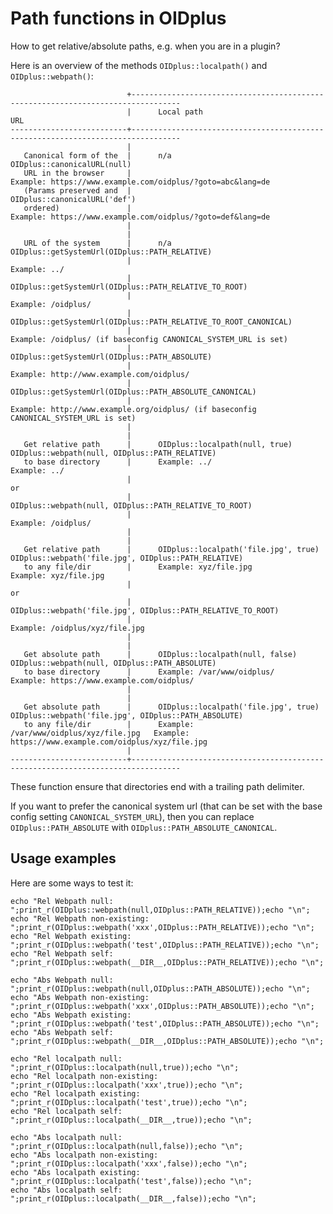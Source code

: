 
Path functions in OIDplus
=========================

How to get relative/absolute paths, e.g. when you are in a plugin?

Here is an overview of the methods `OIDplus::localpath()` and `OIDplus::webpath()`:

                              +---------------------------------------------------------------------------------
                              |      Local path                               URL
    --------------------------+---------------------------------------------------------------------------------
                              |
       Canonical form of the  |      n/a                                      OIDplus::canonicalURL(null)
       URL in the browser     |                                               Example: https://www.example.com/oidplus/?goto=abc&lang=de
       (Params preserved and  |                                               OIDplus::canonicalURL('def')
       ordered)               |                                               Example: https://www.example.com/oidplus/?goto=def&lang=de
                              |
                              |
       URL of the system      |      n/a                                      OIDplus::getSystemUrl(OIDplus::PATH_RELATIVE)
                              |                                               Example: ../
                              |                                               OIDplus::getSystemUrl(OIDplus::PATH_RELATIVE_TO_ROOT)
                              |                                               Example: /oidplus/
                              |                                               OIDplus::getSystemUrl(OIDplus::PATH_RELATIVE_TO_ROOT_CANONICAL)
                              |                                               Example: /oidplus/ (if baseconfig CANONICAL_SYSTEM_URL is set)
                              |                                               OIDplus::getSystemUrl(OIDplus::PATH_ABSOLUTE)
                              |                                               Example: http://www.example.com/oidplus/
                              |                                               OIDplus::getSystemUrl(OIDplus::PATH_ABSOLUTE_CANONICAL)
                              |                                               Example: http://www.example.org/oidplus/ (if baseconfig CANONICAL_SYSTEM_URL is set)
                              |
                              |
       Get relative path      |      OIDplus::localpath(null, true)           OIDplus::webpath(null, OIDplus::PATH_RELATIVE)
       to base directory      |      Example: ../                             Example: ../
                              |                                               or
                              |                                               OIDplus::webpath(null, OIDplus::PATH_RELATIVE_TO_ROOT)
                              |                                               Example: /oidplus/
                              |
                              |
       Get relative path      |      OIDplus::localpath('file.jpg', true)     OIDplus::webpath('file.jpg', OIDplus::PATH_RELATIVE)
       to any file/dir        |      Example: xyz/file.jpg                    Example: xyz/file.jpg
                              |                                               or
                              |                                               OIDplus::webpath('file.jpg', OIDplus::PATH_RELATIVE_TO_ROOT)
                              |                                               Example: /oidplus/xyz/file.jpg
                              |
                              |
       Get absolute path      |      OIDplus::localpath(null, false)          OIDplus::webpath(null, OIDplus::PATH_ABSOLUTE)
       to base directory      |      Example: /var/www/oidplus/               Example: https://www.example.com/oidplus/
                              |
                              |
       Get absolute path      |      OIDplus::localpath('file.jpg', true)     OIDplus::webpath('file.jpg', OIDplus::PATH_ABSOLUTE)
       to any file/dir        |      Example: /var/www/oidplus/xyz/file.jpg   Example: https://www.example.com/oidplus/xyz/file.jpg
                              |
    --------------------------+---------------------------------------------------------------------------------
    

These function ensure that directories end with a trailing path delimiter.

If you want to prefer the canonical system url (that can be set with the base config setting `CANONICAL_SYSTEM_URL`),
then you can replace `OIDplus::PATH_ABSOLUTE` with `OIDplus::PATH_ABSOLUTE_CANONICAL`.

Usage examples
--------------

Here are some ways to test it:
    
    echo "Rel Webpath null: ";print_r(OIDplus::webpath(null,OIDplus::PATH_RELATIVE));echo "\n";
    echo "Rel Webpath non-existing: ";print_r(OIDplus::webpath('xxx',OIDplus::PATH_RELATIVE));echo "\n";
    echo "Rel Webpath existing: ";print_r(OIDplus::webpath('test',OIDplus::PATH_RELATIVE));echo "\n";
    echo "Rel Webpath self: ";print_r(OIDplus::webpath(__DIR__,OIDplus::PATH_RELATIVE));echo "\n";
    
    echo "Abs Webpath null: ";print_r(OIDplus::webpath(null,OIDplus::PATH_ABSOLUTE));echo "\n";
    echo "Abs Webpath non-existing: ";print_r(OIDplus::webpath('xxx',OIDplus::PATH_ABSOLUTE));echo "\n";
    echo "Abs Webpath existing: ";print_r(OIDplus::webpath('test',OIDplus::PATH_ABSOLUTE));echo "\n";
    echo "Abs Webpath self: ";print_r(OIDplus::webpath(__DIR__,OIDplus::PATH_ABSOLUTE));echo "\n";
    
    echo "Rel localpath null: ";print_r(OIDplus::localpath(null,true));echo "\n";
    echo "Rel localpath non-existing: ";print_r(OIDplus::localpath('xxx',true));echo "\n";
    echo "Rel localpath existing: ";print_r(OIDplus::localpath('test',true));echo "\n";
    echo "Rel localpath self: ";print_r(OIDplus::localpath(__DIR__,true));echo "\n";
    
    echo "Abs localpath null: ";print_r(OIDplus::localpath(null,false));echo "\n";
    echo "Abs localpath non-existing: ";print_r(OIDplus::localpath('xxx',false));echo "\n";
    echo "Abs localpath existing: ";print_r(OIDplus::localpath('test',false));echo "\n";
    echo "Abs localpath self: ";print_r(OIDplus::localpath(__DIR__,false));echo "\n";
